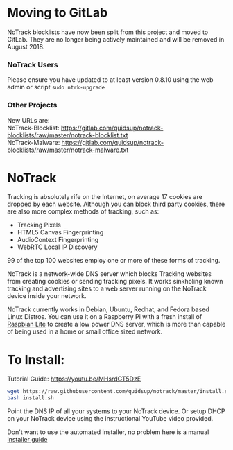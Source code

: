 # Moving to GitLab
NoTrack blocklists have now been split from this project and moved to GitLab. They are no longer being actively maintained and will be removed in August 2018.  
### NoTrack Users
Please ensure you have updated to at least version 0.8.10 using the web admin or script `sudo ntrk-upgrade`

### Other Projects
New URLs are:  
NoTrack-Blocklist: https://gitlab.com/quidsup/notrack-blocklists/raw/master/notrack-blocklist.txt  
NoTrack-Malware: https://gitlab.com/quidsup/notrack-blocklists/raw/master/notrack-malware.txt  
   
   
# NoTrack
Tracking is absolutely rife on the Internet, on average 17 cookies are dropped by each website. Although you can block third party cookies, there are also more complex methods of tracking, such as:
 * Tracking Pixels 
 * HTML5 Canvas Fingerprinting 
 * AudioContext Fingerprinting 
 * WebRTC Local IP Discovery  
  
99 of the top 100 websites employ one or more of these forms of tracking.
  
NoTrack is a network-wide DNS server which blocks Tracking websites from creating cookies or sending tracking pixels. It works sinkholing known tracking and advertising sites to a web server running on the NoTrack device inside your network.
  
NoTrack currently works in Debian, Ubuntu, Redhat, and Fedora based Linux Distros.
You can use it on a Raspberry Pi with a fresh install of [Raspbian Lite](https://www.raspberrypi.org/downloads/raspbian/) to create a low power DNS server, which is more than capable of being used in a home or small office sized network.
  
# To Install:  
Tutorial Guide: https://youtu.be/MHsrdGT5DzE  
```bash
wget https://raw.githubusercontent.com/quidsup/notrack/master/install.sh  
bash install.sh
```

Point the DNS IP of all your systems to your NoTrack device.
Or setup DHCP on your NoTrack device using the instructional YouTube video provided.
  
Don't want to use the automated installer, no problem here is a manual [installer guide](https://github.com/quidsup/notrack/wiki/Custom-Install)
